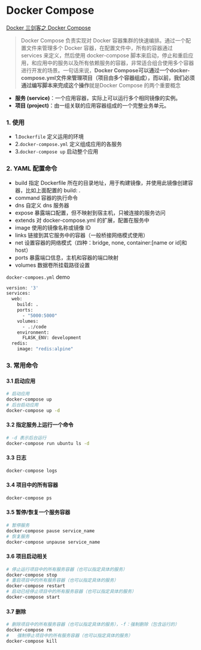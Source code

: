 # Docker Compose
[Docker 三剑客之 Docker Compose](https://www.cnblogs.com/xishuai/p/docker-compose.html) 

> Docker Compose 负责实现对 Docker 容器集群的快速编排。通过一个配置文件来管理多个 Docker 容器，在配置文件中，所有的容器通过 services 来定义，然后使用 docker-compose 脚本来启动，停止和重启应用，和应用中的服务以及所有依赖服务的容器，非常适合组合使用多个容器进行开发的场景。一句话来说，**Docker Compose可以通过一个docker-compose.yml文件来管理项目（项目由多个容器组成），而以前，我们必须通过编写脚本来完成这个操作**就是Docker Compose 的两个重要概念

- **服务 (service)**：一个应用容器，实际上可以运行多个相同镜像的实例。
- **项目 (project)**：由一组关联的应用容器组成的一个完整业务单元。

### 1. 使用

- 1.`Dockerfile` 定义运用的环境
- 2.`docker-compose.yml` 定义组成应用的各服务
- 3.`docker-compose up` 启动整个应用

### 2. YAML 配置命令

- build 指定 Dockerfile 所在的目录地址，用于构建镜像，并使用此镜像创建容器，比如上面配置的 build: .
- command 容器的执行命令
- dns 自定义 dns 服务器
- expose 暴露端口配置，但不映射到宿主机，只被连接的服务访问
- extends 对 docker-compose.yml 的扩展，配置在服务中
- image 使用的镜像名称或镜像 ID
- links 链接到其它服务中的容器（一般桥接网络模式使用）
- net 设置容器的网络模式（四种：bridge, none, container:[name or id]和 host）
- ports 暴露端口信息，主机和容器的端口映射
- volumes 数据卷所挂载路径设置

`docker-compoes.yml` demo

```bash
version: '3'
services:
  web:
    build: .
    ports:
      - "5000:5000"
    volumes:
      - .:/code
    environment:
      FLASK_ENV: development
  redis:
    image: "redis:alpine"
```

### 3. 常用命令

#### 3.1 启动应用

```bash
# 启动应用
docker-compose up
# 后台启动应用
docker-compose up -d
```

#### 3.2 指定服务上运行一个命令

```bash
# -d 表示后台运行
docker-compose run ubuntu ls -d
```

#### 3.3 日志

```bash
docker-compose logs
```

#### 3.4 项目中的所有容器

```bash
docker-compose ps
```

#### 3.5 暂停/恢复一个服务容器

```bash
# 暂停服务
docker-compose pause service_name
# 恢复服务
docker-compose unpause service_name
```

#### 3.6 项目启动相关

```bash
# 停止运行项目中的所有服务容器（也可以指定具体的服务）
docker-compose stop
# 重启项目中的所有服务容器（也可以指定具体的服务）
docker-compose restart
# 启动已经停止项目中的所有服务容器（也可以指定具体的服务）
docker-compose start
```

#### 3.7 删除

```bash
# 删除项目中的所有服务容器（也可以指定具体的服务），-f：强制删除（包含运行的）
docker-compose rm
#	强制停止项目中的所有服务容器（也可以指定具体的服务）
docker-compose kill
```
